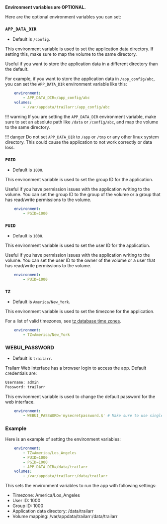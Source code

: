 **Environment variables are OPTIONAL.**

Here are the optional environment variables you can set:

### `APP_DATA_DIR`

- Default is `/config`.

This environment variable is used to set the application data directory. If setting this, make sure to map the volume to the same directory.

Useful if you want to store the application data in a different directory than the default.

For example, if you want to store the application data in `/app_config/abc`, you can set the `APP_DATA_DIR` environment variable like this:

```yaml hl_lines="2 4"
    environment:
        - APP_DATA_DIR=/app_config/abc
    volumes:
        - /var/appdata/trailarr:/app_config/abc
```

!!! warning
    If you are setting the `APP_DATA_DIR` environment variable, make sure to set an absolute path like `/data` or `/config/abc`, and map the volume to the same directory.

!!! danger
    Do not set `APP_DATA_DIR` to `/app` or `/tmp` or any other linux system directory. This could cause the application to not work correctly or data loss.


### `PGID`

- Default is `1000`.

This environment variable is used to set the group ID for the application.

Useful if you have permission issues with the application writing to the volume. You can set the group ID to the group of the volume or a group that has read/write permissions to the volume.

```yaml
    environment:
        - PGID=1000
```


### `PUID`

- Default is `1000`.

This environment variable is used to set the user ID for the application.

Useful if you have permission issues with the application writing to the volume. You can set the user ID to the owner of the volume or a user that has read/write permissions to the volume.

```yaml
    environment:
        - PUID=1000
```


### `TZ`

- Default is `America/New_York`.

This environment variable is used to set the timezone for the application.

For a list of valid timezones, see [tz database time zones](https://en.wikipedia.org/wiki/List_of_tz_database_time_zones).

```yaml
    environment:
        - TZ=America/New_York
```

### WEBUI_PASSWORD

- Default is `trailarr`.

Trailarr Web Interface has a browser login to access the app. Default credentials are:

```bash
Username: admin
Password: trailarr
```

This environment variable is used to change the default password for the web interface.

```yaml
    environment:
        - WEBUI_PASSWORD='mysecretpassword.$' # Make sure to use single quotes around the password
```

### Example

Here is an example of setting the environment variables:

```yaml
    environment:
        - TZ=America/Los_Angeles
        - PUID=1000
        - PGID=1000
        - APP_DATA_DIR=/data/trailarr
    volumes:
        - /var/appdata/trailarr:/data/trailarr
```

This sets the environment variables to run the app with following settings:

- Timezone: America/Los_Angeles
- User ID: 1000
- Group ID: 1000
- Application data directory: /data/trailarr
- Volume mapping: /var/appdata/trailarr:/data/trailarr

